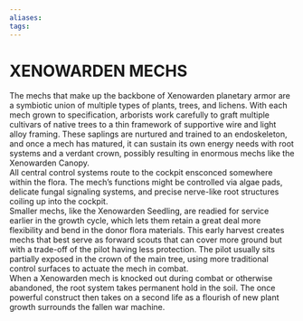 ```yaml
---
aliases: 
tags: 
---
```

# XENOWARDEN MECHS
The mechs that make up the backbone of Xenowarden planetary armor are a symbiotic union of multiple types of plants, trees, and lichens. With each mech grown to specification, arborists work carefully to graft multiple cultivars of native trees to a thin framework of supportive wire and light alloy framing. These saplings are nurtured and trained to an endoskeleton, and once a mech has matured, it can sustain its own energy needs with root systems and a verdant crown, possibly resulting in enormous mechs like the Xenowarden Canopy.  
All central control systems route to the cockpit ensconced somewhere within the flora. The mech’s functions might be controlled via algae pads, delicate fungal signaling systems, and precise nerve-like root structures coiling up into the cockpit.  
Smaller mechs, like the Xenowarden Seedling, are readied for service earlier in the growth cycle, which lets them retain a great deal more flexibility and bend in the donor flora materials. This early harvest creates mechs that best serve as forward scouts that can cover more ground but with a trade-off of the pilot having less protection. The pilot usually sits partially exposed in the crown of the main tree, using more traditional control surfaces to actuate the mech in combat.  
When a Xenowarden mech is knocked out during combat or otherwise abandoned, the root system takes permanent hold in the soil. The once powerful construct then takes on a second life as a flourish of new plant growth surrounds the fallen war machine.